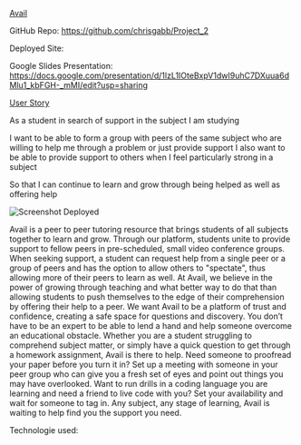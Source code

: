 <ins>Avail</ins>
  
GitHub Repo:
    https://github.com/chrisgabb/Project_2

Deployed Site:
    

Google Slides Presentation:
    https://docs.google.com/presentation/d/1lzL1IOteBxpV1dwI9uhC7DXuua6dMlu1_kbFGH-_mMI/edit?usp=sharing

<ins>User Story</ins>

As a student in search of support in the subject I am studying

I want to be able to form a group with peers of the same subject who are willing to help me through a problem or just provide support
I also want to be able to provide support to others when I feel particularly strong in a subject

So that I can continue to learn and grow through being helped as well as offering help

![Screenshot Deployed](...)


Avail is a peer to peer tutoring resource that brings students of all subjects together to learn and grow. Through our platform, students unite to provide support to fellow peers in pre-scheduled, small video conference groups. When seeking support, a student can request help from a single peer or a group of peers and has the option to allow others to "spectate", thus allowing more of their peers to learn as well. At Avail, we believe in the power of growing through teaching and what better way to do that than allowing students to push themselves to the edge of their comprehension by offering their help to a peer. We want Avail to be a platform of trust and confidence, creating a safe space for questions and discovery. You don’t have to be an expert to be able to lend a hand and help someone overcome an educational obstacle. Whether you are a student struggling to comprehend subject matter, or simply have a quick question to get through a homework assignment, Avail is there to help. Need someone to proofread your paper before you turn it in? Set up a meeting with someone in your peer group who can give you a fresh set of eyes and point out things you may have overlooked. Want to run drills in a coding language you are learning and need a friend to live code with you? Set your availability and wait for someone to tag in. Any subject, any stage of learning, Avail is waiting to help find you the support you need.

Technologie used:




